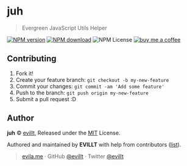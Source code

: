 # juh

> Evergreen JavaScript Utils Helper

[![NPM version](https://badgen.net/npm/v/juh)](https://npmjs.com/package/juh)
[![NPM download](https://badgen.net/npm/dm/juh)](https://npmjs.com/package/juh)
![NPM License](https://badgen.net/npm/license/juh)
[![buy me a coffee](https://badgen.net/badge/buy%20me%20a/coffee/a71)](https://patreon.com/evillt)

## Contributing

1. Fork it!
2. Create your feature branch: `git checkout -b my-new-feature`
3. Commit your changes: `git commit -am 'Add some feature'`
4. Push to the branch: `git push origin my-new-feature`
5. Submit a pull request :D

## Author

**juh** © [evillt](https://github.com/evillt), Released under the [MIT](./LICENSE) License.

Authored and maintained by **EVILLT** with help from contributors ([list](https://github.com/evillt/juh/contributors)).

> [evila.me](https://evila.me) · GitHub [@evillt](https://github.com/evillt) · Twitter [@evillt](https://twitter.com/evillt)
